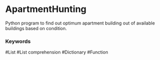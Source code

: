 # ApartmentHunting
Python program to find out optimum apartment building out of available buildings based on condition.

### Keywords

#List
#List comprehension
#Dictionary
#Function
